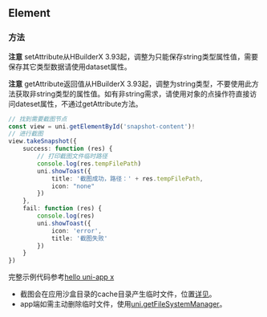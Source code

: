 ## Element

<!-- CUSTOMTYPEJSON.Element.description -->

<!-- CUSTOMTYPEJSON.Element.extends -->

<!-- CUSTOMTYPEJSON.Element.param -->

### 方法
<!-- CUSTOMTYPEJSON.Element.methods.getNodeId.name -->

<!-- CUSTOMTYPEJSON.Element.methods.getNodeId.description -->

<!-- CUSTOMTYPEJSON.Element.methods.getNodeId.param -->

<!-- CUSTOMTYPEJSON.Element.methods.getNodeId.returnValue -->

<!-- CUSTOMTYPEJSON.Element.methods.getNodeId.compatibility -->

<!-- CUSTOMTYPEJSON.Element.methods.getNodeId.tutorial -->

<!-- CUSTOMTYPEJSON.Element.methods.appendChild.name -->

<!-- CUSTOMTYPEJSON.Element.methods.appendChild.description -->

<!-- CUSTOMTYPEJSON.Element.methods.appendChild.param -->

<!-- CUSTOMTYPEJSON.Element.methods.appendChild.returnValue -->

<!-- CUSTOMTYPEJSON.Element.methods.appendChild.compatibility -->

<!-- CUSTOMTYPEJSON.Element.methods.appendChild.tutorial -->

<!-- CUSTOMTYPEJSON.Element.methods.insertBefore.name -->

<!-- CUSTOMTYPEJSON.Element.methods.insertBefore.description -->

<!-- CUSTOMTYPEJSON.Element.methods.insertBefore.param -->

<!-- CUSTOMTYPEJSON.Element.methods.insertBefore.returnValue -->

<!-- CUSTOMTYPEJSON.Element.methods.insertBefore.compatibility -->

<!-- CUSTOMTYPEJSON.Element.methods.insertBefore.tutorial -->

<!-- CUSTOMTYPEJSON.Element.methods.setAttribute.name -->

<!-- CUSTOMTYPEJSON.Element.methods.setAttribute.description -->

**注意**
setAttribute从HBuilderX 3.93起，调整为只能保存string类型属性值，需要保存其它类型数据请使用dataset属性。

<!-- CUSTOMTYPEJSON.Element.methods.setAttribute.param -->

<!-- CUSTOMTYPEJSON.Element.methods.setAttribute.returnValue -->

<!-- CUSTOMTYPEJSON.Element.methods.setAttribute.compatibility -->

<!-- CUSTOMTYPEJSON.Element.methods.setAttribute.tutorial -->

<!-- CUSTOMTYPEJSON.Element.methods.getAttribute.name -->

<!-- CUSTOMTYPEJSON.Element.methods.getAttribute.description -->

**注意**
getAttribute返回值从HBuilderX 3.93起，调整为string类型，不要使用此方法获取非string类型的属性值。如有非string需求，请使用对象的点操作符直接访问dateset属性，不通过getAttribute方法。

<!-- CUSTOMTYPEJSON.Element.methods.getAttribute.param -->

<!-- CUSTOMTYPEJSON.Element.methods.getAttribute.returnValue -->

<!-- CUSTOMTYPEJSON.Element.methods.getAttribute.compatibility -->

<!-- CUSTOMTYPEJSON.Element.methods.getAttribute.tutorial -->

<!-- CUSTOMTYPEJSON.Element.methods.hasAttribute.name -->

<!-- CUSTOMTYPEJSON.Element.methods.hasAttribute.description -->

<!-- CUSTOMTYPEJSON.Element.methods.hasAttribute.param -->

<!-- CUSTOMTYPEJSON.Element.methods.hasAttribute.returnValue -->

<!-- CUSTOMTYPEJSON.Element.methods.hasAttribute.compatibility -->

<!-- CUSTOMTYPEJSON.Element.methods.hasAttribute.tutorial -->

<!-- CUSTOMTYPEJSON.Element.methods.removeAttribute.name -->

<!-- CUSTOMTYPEJSON.Element.methods.removeAttribute.description -->

<!-- CUSTOMTYPEJSON.Element.methods.removeAttribute.param -->

<!-- CUSTOMTYPEJSON.Element.methods.removeAttribute.returnValue -->

<!-- CUSTOMTYPEJSON.Element.methods.removeAttribute.compatibility -->

<!-- CUSTOMTYPEJSON.Element.methods.removeAttribute.tutorial -->

<!-- CUSTOMTYPEJSON.Element.methods.getBoundingClientRect.name -->

<!-- CUSTOMTYPEJSON.Element.methods.getBoundingClientRect.description -->

<!-- CUSTOMTYPEJSON.Element.methods.getBoundingClientRect.param -->

<!-- CUSTOMTYPEJSON.Element.methods.getBoundingClientRect.returnValue -->

<!-- CUSTOMTYPEJSON.Element.methods.getBoundingClientRect.compatibility -->

<!-- CUSTOMTYPEJSON.Element.methods.getBoundingClientRect.tutorial -->

<!-- CUSTOMTYPEJSON.Element.methods.getDrawableContext.name -->

<!-- CUSTOMTYPEJSON.Element.methods.getDrawableContext.description -->

<!-- CUSTOMTYPEJSON.Element.methods.getDrawableContext.param -->

<!-- CUSTOMTYPEJSON.Element.methods.getDrawableContext.returnValue -->

<!-- CUSTOMTYPEJSON.Element.methods.getDrawableContext.compatibility -->

<!-- CUSTOMTYPEJSON.Element.methods.getDrawableContext.tutorial -->

<!-- CUSTOMTYPEJSON.Element.methods.addEventListener.name -->

<!-- CUSTOMTYPEJSON.Element.methods.addEventListener.description -->

<!-- CUSTOMTYPEJSON.Element.methods.addEventListener.param -->

<!-- CUSTOMTYPEJSON.Element.methods.addEventListener.returnValue -->

<!-- CUSTOMTYPEJSON.Element.methods.addEventListener.compatibility -->

<!-- CUSTOMTYPEJSON.Element.methods.addEventListener.tutorial -->

<!-- CUSTOMTYPEJSON.Element.methods.removeEventListener.name -->

<!-- CUSTOMTYPEJSON.Element.methods.removeEventListener.description -->

<!-- CUSTOMTYPEJSON.Element.methods.removeEventListener.param -->

<!-- CUSTOMTYPEJSON.Element.methods.removeEventListener.returnValue -->

<!-- CUSTOMTYPEJSON.Element.methods.removeEventListener.compatibility -->

<!-- CUSTOMTYPEJSON.Element.methods.removeEventListener.tutorial -->

<!-- CUSTOMTYPEJSON.Element.methods.removeChild.name -->

<!-- CUSTOMTYPEJSON.Element.methods.removeChild.description -->

<!-- CUSTOMTYPEJSON.Element.methods.removeChild.param -->

<!-- CUSTOMTYPEJSON.Element.methods.removeChild.returnValue -->

<!-- CUSTOMTYPEJSON.Element.methods.removeChild.compatibility -->

<!-- CUSTOMTYPEJSON.Element.methods.removeChild.tutorial -->

<!-- CUSTOMTYPEJSON.Element.methods.remove.name -->

<!-- CUSTOMTYPEJSON.Element.methods.remove.description -->

<!-- CUSTOMTYPEJSON.Element.methods.remove.param -->

<!-- CUSTOMTYPEJSON.Element.methods.remove.returnValue -->

<!-- CUSTOMTYPEJSON.Element.methods.remove.compatibility -->

<!-- CUSTOMTYPEJSON.Element.methods.remove.tutorial -->

<!-- CUSTOMTYPEJSON.Element.methods.dispatchEvent.name -->

<!-- CUSTOMTYPEJSON.Element.methods.dispatchEvent.description -->

<!-- CUSTOMTYPEJSON.Element.methods.dispatchEvent.param -->

<!-- CUSTOMTYPEJSON.Element.methods.dispatchEvent.returnValue -->

<!-- CUSTOMTYPEJSON.Element.methods.dispatchEvent.compatibility -->

<!-- CUSTOMTYPEJSON.Element.methods.dispatchEvent.tutorial -->

<!-- CUSTOMTYPEJSON.Element.methods.scrollTo.name -->

<!-- CUSTOMTYPEJSON.Element.methods.scrollTo.description -->

<!-- CUSTOMTYPEJSON.Element.methods.scrollTo.param -->

<!-- CUSTOMTYPEJSON.Element.methods.scrollTo.returnValue -->

<!-- CUSTOMTYPEJSON.Element.methods.scrollTo.compatibility -->

<!-- CUSTOMTYPEJSON.Element.methods.scrollTo.tutorial -->

<!-- CUSTOMTYPEJSON.Element.methods.scrollBy.name -->

<!-- CUSTOMTYPEJSON.Element.methods.scrollBy.description -->

<!-- CUSTOMTYPEJSON.Element.methods.scrollBy.param -->

<!-- CUSTOMTYPEJSON.Element.methods.scrollBy.returnValue -->

<!-- CUSTOMTYPEJSON.Element.methods.scrollBy.compatibility -->

<!-- CUSTOMTYPEJSON.Element.methods.scrollBy.tutorial -->

<!-- CUSTOMTYPEJSON.Element.methods.focus.name -->

<!-- CUSTOMTYPEJSON.Element.methods.focus.description -->

<!-- CUSTOMTYPEJSON.Element.methods.focus.param -->

<!-- CUSTOMTYPEJSON.Element.methods.focus.returnValue -->

<!-- CUSTOMTYPEJSON.Element.methods.focus.compatibility -->

<!-- CUSTOMTYPEJSON.Element.methods.focus.tutorial -->

<!-- CUSTOMTYPEJSON.Element.methods.blur.name -->

<!-- CUSTOMTYPEJSON.Element.methods.blur.description -->

<!-- CUSTOMTYPEJSON.Element.methods.blur.param -->

<!-- CUSTOMTYPEJSON.Element.methods.blur.returnValue -->

<!-- CUSTOMTYPEJSON.Element.methods.blur.compatibility -->

<!-- CUSTOMTYPEJSON.Element.methods.blur.tutorial -->

<!-- CUSTOMTYPEJSON.Element.methods.takeSnapshot.name -->

<!-- CUSTOMTYPEJSON.Element.methods.takeSnapshot.description -->

<!-- CUSTOMTYPEJSON.Element.methods.takeSnapshot.param -->

<!-- CUSTOMTYPEJSON.Element.methods.takeSnapshot.returnValue -->

<!-- CUSTOMTYPEJSON.Element.methods.takeSnapshot.compatibility -->

<!-- CUSTOMTYPEJSON.Element.methods.takeSnapshot.tutorial -->


```ts
// 找到需要截图节点
const view = uni.getElementById('snapshot-content')!
// 进行截图
view.takeSnapshot({
    success: function (res) {
        // 打印截图文件临时路径
        console.log(res.tempFilePath)
        uni.showToast({
            title: '截图成功，路径：' + res.tempFilePath,
            icon: "none"
        })
    },
    fail: function (res) {
        console.log(res)
        uni.showToast({
            icon: 'error',
            title: '截图失败'
        })
    }
})
```

完整示例代码参考[hello uni-app x](https://gitcode.net/dcloud/hello-uni-app-x/-/blob/alpha/pages/API/element-takesnapshot/element-takesnapshot.uvue)

* 截图会在应用沙盒目录的cache目录产生临时文件，位置[详见](../api/file-system-spec.md#cache)。
* app端如需主动删除临时文件，使用[uni.getFileSystemManager](../api/get-file-system-manager.md)。